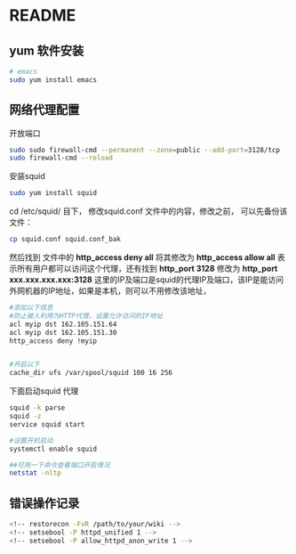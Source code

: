 <!-- Setup28.md --- 
;; 
;; Description: 
;; Author: Hongyi Wu(吴鸿毅)
;; Email: wuhongyi@qq.com 
;; Created: 六 8月 31 14:49:11 2019 (+0800)
;; Last-Updated: 日 9月  1 17:28:46 2019 (+0800)
;;           By: Hongyi Wu(吴鸿毅)
;;     Update #: 10
;; URL: http://wuhongyi.cn -->

# README

## yum 软件安装

```bash
# emacs
sudo yum install emacs
```

## 网络代理配置

开放端口
```bash
sudo sudo firewall-cmd --permanent --zone=public --add-port=3128/tcp
sudo firewall-cmd --reload
```


安装squid
```bash
sudo yum install squid
```

cd  /etc/squid/ 目下， 修改squid.conf 文件中的内容，修改之前， 可以先备份该文件：
```bash
cp squid.conf squid.conf_bak
```

然后找到 文件中的 **http_access deny all**   将其修改为 **http_access allow all**  表示所有用户都可以访问这个代理，还有找到  **http_port 3128**  修改为  **http_port xxx.xxx.xxx.xxx:3128**  这里的IP及端口是squid的代理IP及端口，该IP是能访问外网机器的IP地址，如果是本机，则可以不用修改该地址，

```bash
#添加以下信息
#防止被人利用为HTTP代理，设置允许访问的IP地址                                   
acl myip dst 162.105.151.64
acl myip dst 162.105.151.30
http_access deny !myip


#开启以下
cache_dir ufs /var/spool/squid 100 16 256
```

下面启动squid 代理

```bash
squid -k parse
squid -z
service squid start

#设置开机启动
systemctl enable squid

##可用一下命令查看端口开启情况
netstat -nltp
```




## 错误操作记录

```bash
<!-- restorecon -FvR /path/to/your/wiki -->
<!-- setsebool -P httpd_unified 1 -->
<!-- setsebool -P allow_httpd_anon_write 1 -->
```


<!-- Setup28.md ends here -->
